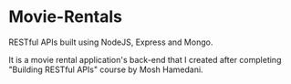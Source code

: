 # Movie-Rentals
RESTful APIs built using NodeJS, Express and Mongo.

It is a movie rental application's back-end that I created after completing "Building RESTful APIs" course by Mosh Hamedani. 
